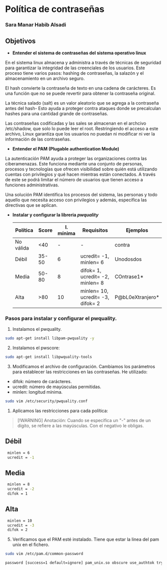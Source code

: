 # Política de contraseñas
### Sara Manar Habib Alsadi


## Objetivos

* __Entender el sistema de contraseñas del sistema operativo linux__

En el sistema linux almacena y administra a través de técnicas de seguridad para garantizar la integridad de las creenciales de los usuarios. Este proceso tiene varios pasos: hashing de contraseñas, la salazón y el almacenamiento en un archivo seguro.

El hash convierte la contraseña de texto en una cadena de carácteres. Es una función que no se puede revertir para obtener la contraseña original.

La técnica salado (salt) es un valor aleatorio que se agrega a la contraseña antes del hash- Esto ayuda a proteger contra ataques donde se precalculan hashes para una cantidad grande de contraseñas.

Las contraseñas codificadas y las sales se almacenan en el archcivo /etc/shadow, que solo lo puede leer el root. Restringiendo el acceso a este archivo, Linux garantiza que los usuarios no puedan ni modificar ni ver la información de las contraseñas.

* __Entender el PAM (Plugable authentication Module)__

La autenticación PAM ayuda a proteger las organizaciones contra las ciberamenazas. Este funciona mediante una conjunto de personas, procesos y tecnologías que ofrecen visibilidad sobre quién está utilizando cuentas con privilegios y qué hacen mientras están conectados. A través de este se podrá limitar el número de usuarios que tienen acceso a funciones administrativas.

Una solución PAM identifica los procesos del sistema, las personas y todo aquello que necesita acceso con privilegios y además, especifica las directivas que se aplican.

* __Instalar y configurar la libreria _pwquality___
  
  |Política  | Score | l. mínima | Requisitos | Ejemplos |
  | -        |-      |-           |-           |-          |
  |No válida |  <40  |     -      |    -      | contra  |            
  |Débil     |  35-50|      6     | ucredit= -1, minlen= 6 | Unodosdos  
  |Media     | 50-80 |      8     | difok= 1, ucredit= -2, minlen= 8         |     COntrase1*
  |Alta      |  >80  |    10     |    minlen= 10, ucredit= -3, difok= 2       | P@bL0eXtranjero*

### Pasos para instalar y configurar el pwquality.

1. Instalamos el pwquality.

```bash 
sudo apt-get install libpam-pwquality -y
```

2. Instalamos el pwscore:

```bash 
sudo apt-get install libpwquality-tools
```

3. Modificamos el archivo de configuración. Cambiamos los parámetros para establecer las restricciones en las contraseñas. He utilizado:
   
- difok: número de carácteres.
- ucredit: número de mayúsculas permitidas.
- minlen: longitud mínima.

```bash
sudo vim /etc/security/pwquality.conf
```

1. Aplicamos las restricciones para cada política:
>[!WARNING] Anotación:
Cuando se especifica un "-" antes de un dígito, se refiere a las mayúsculas. Con el negativo le obligas.


## Débil 

```bash
 minlen = 6
 ucredit = -1
```

## Media

```bash
 minlen = 8
 ucredit = -2
 difok = 1
```

## Alta

```bash
 minlen = 10
 ucredit = -3
 difok = 2
```

5. Verificamos que el PAM esté instalado. Tiene que estar la linea del pam unix en el fichero.

```bash
sudo vim /etc/pam.d/common-password
```

```bash
password [success=1 default=ignore] pam_unix.so obscure use_authtok try_first_pass yescrypt
```

